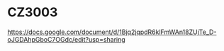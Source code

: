 # CZ3003

https://docs.google.com/document/d/1Bjq2jqpdR6klFmWAn18ZUjTe_D-oJGDAhpGboC7OGdc/edit?usp=sharing
